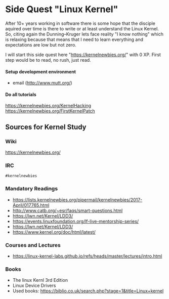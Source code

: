 # Side Quest "Linux Kernel"

After 10+ years working in software there is some hope that the disciple aquired over time is there to write or at least understand the Linux Kernel. So, citing again the Dunning–Kruger lets
face reality "I know nothing" which is relaxing because that means that I need to learn everything and expectations are low but not zero.

I will start this side quest here "https://kernelnewbies.org/" with 0 XP. First step would be to read, no rush, just read.

#### Setup development environment

- email (http://www.mutt.org/)


#### Do all tutorials

https://kernelnewbies.org/KernelHacking
https://kernelnewbies.org/FirstKernelPatch

## Sources for Kernel Study

### Wiki

https://kernelnewbies.org/

### IRC

```
#kernelnewbies
```

### Mandatory Readings

- https://lists.kernelnewbies.org/pipermail/kernelnewbies/2017-April/017765.html
- http://www.catb.org/~esr/faqs/smart-questions.html
- https://lwn.net/Kernel/LDD3/
- https://events.linuxfoundation.org/lf-live-mentorship-series/
- https://lwn.net/Kernel/LDD3/
- https://www.kernel.org/doc/html/latest/
### Courses and Lectures

- https://linux-kernel-labs.github.io/refs/heads/master/lectures/intro.html

### Books

- The linux Kernl 3rd Edition 
- Linux Device Drivers
- Used books: https://biblio.co.uk/search.php?stage=1&title=Linux+kernel